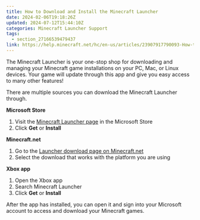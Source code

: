 ```yaml
---
title: How to Download and Install the Minecraft Launcher
date: 2024-02-06T19:18:26Z
updated: 2024-07-12T15:44:10Z
categories: Minecraft Launcher Support
tags:
  - section_27166539479437
link: https://help.minecraft.net/hc/en-us/articles/23907917790093-How-to-Download-and-Install-the-Minecraft-Launcher
---
```


The Minecraft Launcher is your one-stop shop for downloading and managing your Minecraft game installations on your PC, Mac, or Linux devices. Your game will update through this app and give you easy access to many other features!

There are multiple sources you can download the Minecraft Launcher through.

**Microsoft Store**

1.  Visit the [Minecraft Launcher page](https://www.xbox.com/en-US/games/store/minecraft-launcher/9PGW18NPBZV5/0010) in the Microsoft Store
2.  Click **Get** or **Install**

**Minecraft.net**

1.  Go to the [Launcher download page on Minecraft.net](https://www.minecraft.net/en-us/download)
2.  Select the download that works with the platform you are using

**Xbox app**

1.  Open the Xbox app
2.  Search Minecraft Launcher
3.  Click **Get** or **Install**

After the app has installed, you can open it and sign into your Microsoft account to access and download your Minecraft games.
